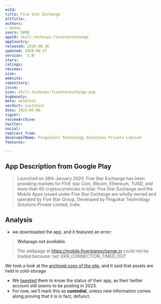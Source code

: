 ```yaml
---
wsId: 
title: Five Star Exchange
altTitle: 
authors:
- danny 
users: 5000
appId: skill.techespo.fivestarexchange
appCountry: 
released: 2020-08-26
updated: 2020-08-27
version: '1.0'
stars: 
ratings: 
reviews: 
size: 
website: 
repository: 
issue: 
icon: skill.techespo.fivestarexchange.png
bugbounty: 
meta: obsolete
verdict: custodial
date: 2023-05-06
signer: 
reviewArchive: 
twitter: 
social: 
redirect_from: 
developerName: Pingulkars Technology Solutions Private Limited
features: 

---
```


## App Description from Google Play 

> Launched on 26th January 2020. Five Star Exchange has been providing markets for FIVE star Coin, Bitcoin, Ethereum, TUSD, and more than 65 cryptocurrencies in total. Five  Star Exchange and the Mobile Apps issued under Five Star Exchange are wholly owned and operated by Five Star Group, Developed by Pingulkar Technology Solutions Private Limited, India.

## Analysis 

- we downloaded the app, and it featured an error:

> **Webpage not available**
>
> The webpage at https://mobile.fiverstarexchange.in could not be loaded because: net::ERR_CONNECTION_TIMED_OUT

We took a look at the [archived copy of the site](https://web.archive.org/web/20230410225217/https://www.fivestarexchange.in/), and it said that assets are held in cold-storage 
- We [tweeted](https://twitter.com/BitcoinWalletz/status/1654725978634203139) them to know the status of their app, as their twitter account still seems to be posting in 2023. 
- For now, we'll mark this as **custodial**, unless new information comes along proving that it is in fact, defunct.
